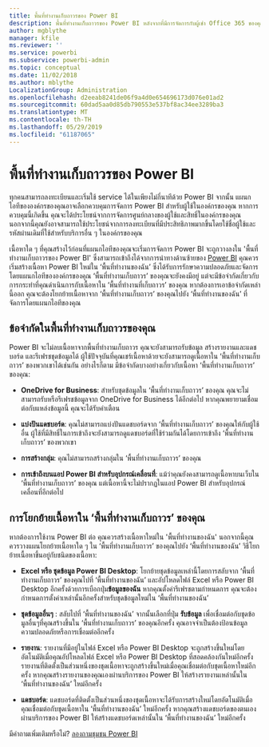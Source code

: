 ```yaml
---
title: พื้นที่ทำงานเก็บถาวรของ Power BI
description: พื้นที่ทำงานเก็บถาวรของ Power BI หลังจากที่มีการจัดการกับผู้เช่า Office 365 ของคุณ
author: mgblythe
manager: kfile
ms.reviewer: ''
ms.service: powerbi
ms.subservice: powerbi-admin
ms.topic: conceptual
ms.date: 11/02/2018
ms.author: mblythe
LocalizationGroup: Administration
ms.openlocfilehash: d2eeab8241de06f9a4d0e654696173d076e01ad2
ms.sourcegitcommit: 60dad5aa0d85db790553e537bf8ac34ee3289ba3
ms.translationtype: MT
ms.contentlocale: th-TH
ms.lasthandoff: 05/29/2019
ms.locfileid: "61187065"
---
```

# <a name="power-bi-archived-workspace"></a>พื้นที่ทำงานเก็บถาวรของ Power BI

ทุกคนสามารถลงทะเบียนและเริ่มใช้ service ได้ในเพียงไม่กี่นาทีด้วย Power BI  จากนั้น แผนกไอทีขององค์กรของคุณอาจเลือกควบคุมการจัดการ Power BI สำหรับผู้ใช้ในองค์กรของคุณ  หากการควบคุมนี้เกิดขึ้น คุณจะได้ประโยชน์จากการจัดการศูนย์กลางของผู้ใช้และสิทธิ์ในองค์กรของคุณ นอกจากนี้คุณยังอาจสามารถใช้ประโยชน์จากการลงทะเบียนที่มีประสิทธิภาพมากขึ้นโดยใช้ชื่อผู้ใช้และรหัสผ่านเดิมที่ใช้สำหรับบริการอื่น ๆ ในองค์กรของคุณ

เนื้อหาใด ๆ ที่คุณสร้างไว้ก่อนที่แผนกไอทีของคุณจะเริ่มการจัดการ Power BI จะถูกวางลงใน 'พื้นที่ทำงานเก็บถาวรของ Power BI' ซึ่งสามารถเข้าถึงได้จากการนำทางด้านซ้ายของ [Power BI](https://app.powerbi.com) คุณควรเริ่มสร้างเนื้อหา Power BI ใหม่ใน ‘พื้นที่ทำงานของฉัน’ ซึ่งได้รับการรักษาความปลอดภัยและจัดการ โดยแผนกไอทีขององค์กรของคุณ  ‘พื้นที่ทำงานเก็บถาวร’ ของคุณจะยังคงมีอยู่ แต่จะมีข้อจำกัดเกี่ยวกับการกระทำที่คุณดำเนินการกับเนื้อหาใน ‘พื้นที่ทำงานที่เก็บถาวร’ ของคุณ  หากต้องการเอาข้อจำกัดเหล่านี้ออก คุณจะต้องโยกย้ายเนื้อหาจาก ‘พื้นที่ทำงานเก็บถาวร’ ของคุณไปยัง ‘พื้นที่ทำงานของฉัน’ ที่จัดการโดยแผนกไอทีของคุณ

## <a name="restrictions-in-your-archived-workspace"></a>ข้อจำกัดในพื้นที่ทำงานเก็บถาวรของคุณ

Power BI จะไม่ลบเนื้อหาจากพื้นที่ทำงานเก็บถาวร คุณจะยังสามารถรับข้อมูล สร้างรายงานและแดชบอร์ด และรีเฟรชชุดข้อมูลได้ ผู้ใช้ปัจจุบันที่คุณเชร์เนื้อหาด้วยจะยังสามารถดูเนื้อหาใน ‘พื้นที่ทำงานเก็บถาวร’ ของพวกเขาได้เช่นกัน อย่างไรก็ตาม มีข้อจำกัดบางอย่างเกี่ยวกับเนื้อหา ‘พื้นที่ทำงานเก็บถาวร’ ของคุณ:

* **OneDrive for Business**: สำหรับชุดข้อมูลใน ‘พื้นที่ทำงานเก็บถาวร’ ของคุณ คุณจะไม่สามารถรับหรือรีเฟรชข้อมูลจาก OneDrive for Business ได้อีกต่อไป  หากคุณพยายามเชื่อมต่อกับแหล่งข้อมูลนี้ คุณจะได้รับคำเตือน

* **แบ่งปันแดชบอร์ด**: คุณไม่สามารถแบ่งปันแดชบอร์ดจาก ‘พื้นที่ทำงานเก็บถาวร’ ของคุณให้กับผู้ใช้อื่น  ผู้ใช้ที่มีสิทธิ์ในการเข้าถึงจะยังสามารถดูแดชบอร์ดที่ใช้ร่วมกันได้โดยการเข้าถึง ‘พื้นที่ทำงานเก็บถาวร’ ของพวกเขา

* **การสร้างกลุ่ม**: คุณไม่สามารถสร้างกลุ่มใน ‘พื้นที่ทำงานเก็บถาวร’ ของคุณ

* **การเข้าถึงบนแอป Power BI สำหรับอุปกรณ์เคลื่อนที่**: แม้ว่าคุณยังคงสามารถดูเนื้อหาบนเว็บใน ‘พื้นที่ทำงานเก็บถาวร’ ของคุณ แต่เนื้อหานี้จะไม่ปรากฏในแอป Power BI สำหรับอุปกรณ์เคลื่อนที่อีกต่อไป

## <a name="migrating-content-in-your-archived-workspace"></a>การโยกย้ายเนื้อหาใน ‘พื้นที่ทำงานเก็บถาวร’ ของคุณ

หากต้องการใช้งาน Power BI ต่อ คุณควรสร้างเนื้อหาใหม่ใน 'พื้นที่ทำงานของฉัน' นอกจากนี้คุณควรวางแผนโยกย้ายเนื้อหาใด ๆ ใน ‘พื้นที่ทำงานเก็บถาวร’ ของคุณไปยัง ‘พื้นที่ทำงานของฉัน’  วิธีโยกย้ายเนื้อหาขึ้นอยู่กับชนิดของเนื้อหา:

* **Excel หรือ ชุดข้อมูล Power BI Desktop**: โยกย้ายชุดข้อมูลเหล่านี้โดยการสลับจาก ‘พื้นที่ทำงานเก็บถาวร’ ของคุณไปที่ ‘พื้นที่ทำงานของฉัน’ และอัปโหลดไฟล์ Excel หรือ Power BI Desktop อีกครั้งด้วยการเบือกปุ่ม**ข้อมูลของฉัน**  หากคุณตั้งค่ารีเฟรชตามกำหนดการ คุณจะต้องกำหนดการตั้งค่าเหล่านั้นอีกครั้งสำหรับชุดข้อมูลใหม่ใน ‘พื้นที่ทำงานของฉัน’

* **ชุดข้อมูลอื่นๆ** : สลับไปที่ ‘พื้นที่ทำงานของฉัน’ จากนั้นเลือกที่ปุ่ม **รับข้อมูล** เพื่อเชื่อมต่อกับชุดข้อมูลอื่นๆที่คุณสร้างขึ้นใน ‘พื้นที่ทำงานเก็บถาวร’ ของคุณอีกครั้ง  คุณอาจจำเป็นต้องป้อนข้อมูลความปลอดภัยหรือการเชื่อมต่ออีกครั้ง

* **รายงาน**: รายงานที่มีอยู่ในไฟล์ Excel หรือ Power BI Desktop จะถูกสร้างขึ้นใหม่โดยอัตโนมัติเมื่อคุณอัปโหลดไฟล์ Excel หรือ Power BI Desktop ที่สอดคล้องกันใหม่อีกครั้ง รายงานที่ติดตั้งเป็นส่วนหนึ่งของชุดเนื้อหาจะถูกสร้างขึ้นใหม่เมื่อคุณเชื่อมต่อกับชุดเนื้อหาใหม่อีกครั้ง หากคุณสร้างรายงานของคุณเองผ่านบริการของ Power BI ให้สร้างรายงานเหล่านั้นใน ‘พื้นที่ทำงานของฉัน’ ใหม่อีกครั้ง

* **แดชบอร์ด**: แดชบอร์ดที่ติดตั้งเป็นส่วนหนึ่งของชุดเนื้อหาจะได้รับการสร้างใหม่โดยอัตโนมัติเมื่อคุณเชื่อมต่อกับชุดเนื้อหาใน ‘พื้นที่ทำงานของฉัน’ ใหม่อีกครั้ง หากคุณสร้างแดชบอร์ดของตนเองผ่านบริการของ Power BI ให้สร้างแดชบอร์ดเหล่านั้นใน ‘พื้นที่ทำงานของฉัน’ ใหม่อีกครั้ง

มีคำถามเพิ่มเติมหรือไม่? [ลองถามชุมชน Power BI](http://community.powerbi.com/)


